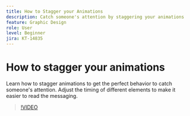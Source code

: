 ```yaml
---
title: How to Stagger your Animations
description: Catch someone's attention by staggering your animations
feature: Graphic Design
role: User
level: Beginner
jira: KT-14835
---
```

# How to stagger your animations

Learn how to stagger animations to get the perfect behavior to catch someone's attention. Adjust the timing of different elements to make it easier to read the messaging.

>[!VIDEO](https://video.tv.adobe.com/v/3426981?quality=12&learn=on&hidetitle=true)

